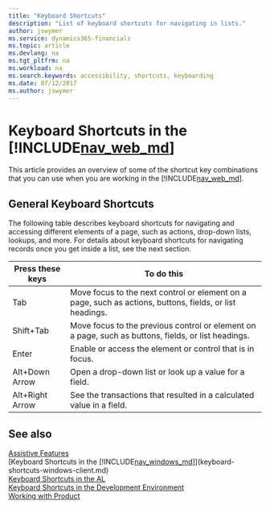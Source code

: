 ```yaml
---
title: "Keyboard Shortcuts"
description: "List of keyboard shortcuts for navigating in lists."
author: jswymer
ms.service: dynamics365-financials
ms.topic: article
ms.devlang: na
ms.tgt_pltfrm: na
ms.workload: na
ms.search.keywords: accessibility, shortcuts, keyboarding
ms.date: 07/12/2017
ms.author: jswymer
---
```


# Keyboard Shortcuts in the [!INCLUDE[nav_web_md](includes/nav_web_md.md)]
This article provides an overview of some of the shortcut key combinations that you can use when you are working in the [!INCLUDE[nav_web_md](includes/nav_web_md.md)].

##  <a name="Keyboard"></a> General Keyboard Shortcuts
The following table describes keyboard shortcuts for navigating and accessing different elements of a page, such as actions, drop-down lists, lookups, and more. For details about keyboard shortcuts for navigating records once you get inside a list, see the next section. 

|Press these keys|To do this|  
|----------------|-----------|  
|Tab|Move focus to the next control or element on a page, such as actions, buttons, fields, or list headings.| 
|Shift+Tab|Move focus to the previous control or element on a page, such as buttons, fields, or list headings.|   
|Enter|Enable or access the element or control that is in focus.|   
|Alt+Down Arrow|Open a drop-down list or look up a value for a field.|    
|Alt+Right Arrow|See the transactions that resulted in a calculated value in a field.|  


## See also
[Assistive Features](ui-accessibility.md)  
[Keyboard Shortcuts in the [!INCLUDE[nav_windows_md](includes/nav_windows_md.md)]](keyboard-shortcuts-windows-client.md)  
[Keyboard Shortcuts in the AL](https://docs.microsoft.com/en-us/dynamics-nav/developer/devenv-keyboard-shortcuts)  
[Keyboard Shortcuts in the Development Environment](https://docs.microsoft.com/en-us/dynamics-nav/Keyboard-Shortcuts-in-the-Development-Environment)    
[Working with Product](ui-work-product.md)  
